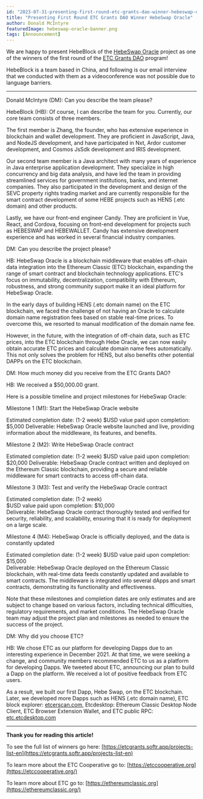 ```yaml
---
id: "2023-07-31-presenting-first-round-etc-grants-dao-winner-hebeswap-oracle-en"
title: "Presenting First Round ETC Grants DAO Winner HebeSwap Oracle"
author: Donald McIntyre
featuredImage: hebeswap-oracle-banner.png
tags: [Announcement]
---
```


We are happy to present HebeBlock of the [HebeSwap Oracle](https://etcgrants.softr.app/funded-project-details-en?recordId=recawTYlPRP0Ntkwz) project as one of the winners of the first round of the [ETC Grants DAO](https://etcgrantsdao.io/) program!

HebeBlock is a team based in China, and following is our email interview that we conducted with them as a videoconference was not possible due to language barriers.

---

Donald McIntyre (DM): Can you describe the team please?

HebeBlock (HB): Of course, I can describe the team for you. Currently, our core team consists of three members.  
  
The first member is Zhang, the founder, who has extensive experience in blockchain and wallet development. They are proficient in JavaScript, Java, and NodeJS development, and have participated in Nxt, Ardor customer development, and Cosmos JsSdk development and IRIS development.  
  
Our second team member is a Java architect with many years of experience in Java enterprise application development. They specialize in high concurrency and big data analysis, and have led the team in providing streamlined services for government institutions, banks, and internet companies. They also participated in the development and design of the SEVC property rights trading market and are currently responsible for the smart contract development of some HEBE projects such as HENS (.etc domain) and other products.  
  
Lastly, we have our front-end engineer Candy. They are proficient in Vue, React, and Cordova, focusing on front-end development for projects such as HEBESWAP and HEBEWALLET. Candy has extensive development experience and has worked in several financial industry companies.  

DM: Can you describe the project please?

HB: HebeSwap Oracle is a blockchain middleware that enables off-chain data integration into the Ethereum Classic (ETC) blockchain, expanding the range of smart contract and blockchain technology applications. ETC's focus on immutability, decentralization, compatibility with Ethereum, robustness, and strong community support make it an ideal platform for HebeSwap Oracle.

In the early days of building HENS (.etc domain name) on the ETC blockchain, we faced the challenge of not having an Oracle to calculate domain name registration fees based on stable real-time prices. To overcome this, we resorted to manual modification of the domain name fee.

However, in the future, with the integration of off-chain data, such as ETC prices, into the ETC blockchain through Hebe Oracle, we can now easily obtain accurate ETC prices and calculate domain name fees automatically. This not only solves the problem for HENS, but also benefits other potential DAPPs on the ETC blockchain.

DM: How much money did you receive from the ETC Grants DAO?

HB: We received a $50,000.00 grant.

Here is a possible timeline and project milestones for HebeSwap Oracle:

Milestone 1 (M1): Start the HebeSwap Oracle website

Estimated completion date: (1-2 week)
$USD value paid upon completion: $5,000
Deliverable: HebeSwap Oracle website launched and live, providing information about the middleware, its features, and benefits.  
  
  
Milestone 2 (M2): Write HebeSwap Oracle contract

Estimated completion date: (1-2 week)
$USD value paid upon completion: $20,000
Deliverable: HebeSwap Oracle contract written and deployed on the Ethereum Classic blockchain, providing a secure and reliable middleware for smart contracts to access off-chain data.  
  
Milestone 3 (M3): Test and verify the HebeSwap Oracle contract

Estimated completion date: (1-2 week)  
$USD value paid upon completion: $10,000  
Deliverable: HebeSwap Oracle contract thoroughly tested and verified for security, reliability, and scalability, ensuring that it is ready for deployment on a large scale.  
  
Milestone 4 (M4): HebeSwap Oracle is officially deployed, and the data is constantly updated

Estimated completion date: (1-2 week)
$USD value paid upon completion: $15,000  
Deliverable: HebeSwap Oracle deployed on the Ethereum Classic blockchain, with real-time data feeds constantly updated and available to smart contracts. The middleware is integrated into several dApps and smart contracts, demonstrating its functionality and effectiveness.

Note that these milestones and completion dates are only estimates and are subject to change based on various factors, including technical difficulties, regulatory requirements, and market conditions. The HebeSwap Oracle team may adjust the project plan and milestones as needed to ensure the success of the project.

DM: Why did you choose ETC?

HB: We chose ETC as our platform for developing Dapps due to an interesting experience in December 2021. At that time, we were seeking a change, and community members recommended ETC to us as a platform for developing Dapps. We tweeted about ETC, announcing our plan to build a Dapp on the platform. We received a lot of positive feedback from ETC users.  
  
As a result, we built our first Dapp, Hebe Swap, on the ETC blockchain. Later, we developed more Dapps such as HENS (.etc domain name), ETC block explorer:  [etcerscan.com](http://etcerscan.com/), Etcdesktop: Ethereum Classic Desktop Node Client, ETC Browser Extension Wallet, and ETC public RPC: [etc.etcdesktop.com](http://etc.etcdesktop.com/)

---

**Thank you for reading this article!**

To see the full list of winners go here: [https://etcgrants.softr.app/projects-list-en](https://etcgrants.softr.app/projects-list-en)

To learn more about the ETC Cooperative go to:  [https://etccooperative.org](https://etccooperative.org/)

To learn more about ETC go to:  [https://ethereumclassic.org](https://ethereumclassic.org/)
